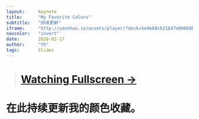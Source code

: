 ```yaml
---
layout:     keynote
title:      "My Favorite Colors"
subtitle:   "持续更新"
iframe:     "http://yanshuo.io/assets/player/?deck=5e4b88cb21b47e006b0be6b3"
navcolor:   "invert"
date:       2020-02-17
author:     "Yh"
tags:       Slides
---
```


># [Watching Fullscreen → ](http://yanshuo.io/assets/player/?deck=5e4b88cb21b47e006b0be6b3)

# 在此持续更新我的颜色收藏。
